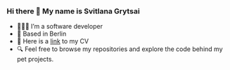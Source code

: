 ### Hi there 👋 My name is Svitlana Grytsai

- 👩🏻‍💻 I’m a software developer
- 📍 Based in Berlin
- 🔗 Here is a [link](https://svitlanag.github.io/rsschool-cv/) to my CV
- 🔍 Feel free to browse my repositories and explore the code behind my pet projects.

<!--
**SvitlanaG/SvitlanaG** is a ✨ _special_ ✨ repository because its `README.md` (this file) appears on your GitHub profile.

Here are some ideas to get you started:

- 🔭 I’m currently working on ...
- 🌱 I’m currently learning ...
- 👯 I’m looking to collaborate on ...
- 🤔 I’m looking for help with ...
- 💬 Ask me about ...
- 📫 How to reach me: ...
- 😄 Pronouns: ...
- ⚡ Fun fact: ...
-->
